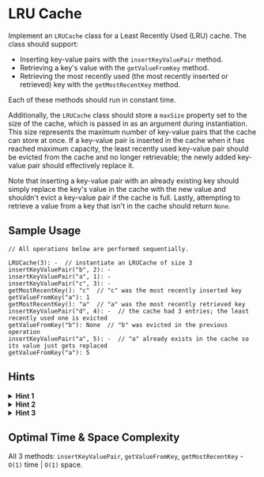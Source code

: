 # LRU Cache

Implement an `LRUCache` class for a Least Recently Used (LRU) cache. The class should support:

- Inserting key-value pairs with the `insertKeyValuePair` method.
- Retrieving a key's value with the `getValueFromKey` method.
- Retrieving the most recently used (the most recently inserted or retrieved) key with the `getMostRecentKey` method.

Each of these methods should run in constant time.

Additionally, the `LRUCache` class should store a `maxSize` property set to the size of the cache, which is passed in as an argument during instantiation. This size represents the maximum number of key-value pairs that the cache can store at once. If a key-value pair is inserted in the cache when it has reached maximum capacity, the least recently used key-value pair should be evicted from the cache and no longer retrievable; the newly added key-value pair should effectively replace it.

Note that inserting a key-value pair with an already existing key should simply replace the key's value in the cache with the new value and shouldn't evict a key-value pair if the cache is full. Lastly, attempting to retrieve a value from a key that isn't in the cache should return `None`.

## Sample Usage

```plaintext
// All operations below are performed sequentially.

LRUCache(3): -  // instantiate an LRUCache of size 3
insertKeyValuePair("b", 2): -
insertKeyValuePair("a", 1): -
insertKeyValuePair("c", 3): -
getMostRecentKey(): "c"  // "c" was the most recently inserted key
getValueFromKey("a"): 1
getMostRecentKey(): "a"  // "a" was the most recently retrieved key
insertKeyValuePair("d", 4): -  // the cache had 3 entries; the least recently used one is evicted
getValueFromKey("b"): None  // "b" was evicted in the previous operation
insertKeyValuePair("a", 5): -  // "a" already exists in the cache so its value just gets replaced
getValueFromKey("a"): 5
```

## Hints

<details>
<summary><b>Hint 1</b></summary>

What data structure could allow you to insert, retrieve, and evict resources as fast as possible, all the while keeping track of the least recently accessed resource - essentially keeping track of the order of the resources? A hash table would allow you to insert and retrieve resources fast, but it wouldn't allow you to keep track of their order. An array would let you keep track of their order, but it wouldn't let you access elements fast; it also wouldn't allow you to move an element from one position to another in constant time, which you would need to do to make a newly-accessed key / value pair the most recent one upon retrieval of a key's value. A linked list would allow you to keep track of elements' order and to move them seamlessly (if you knew their position), but it wouldn't allow you to access them easily without knowing their position beforehand. Could a heap help? What about a BST or a trie? Would any other data structures work?

</details>

<details>
<summary><b>Hint 2</b></summary>

Could you use multiple data structures to make your LRU Cache's functionality fast and efficient? Could you store keys in one data structure, for instance, and values in an auxiliary data structure? What should these data structures be in order for all of the LRU Cache's methods to run in constant time?

</details>

<details>
<summary><b>Hint 3</b></summary>

Try storing keys in a hash table and mapping them to nodes in a doubly linked list containing the keys' corresponding values (perhaps the nodes would also have to store the keys themselves). With these two data structures, you could access any key / value pair very easily via the hash table, and you could also effortlessly move nodes in the linked list so as to keep track of the most recent and least recent key / value pairs. The linked list would also allow you to keep track of the entire order of the key / value pairs, thus allowing you to perpetually update the least recent key / value pairs after evictions.

</details>

## Optimal Time & Space Complexity

All 3 methods: `insertKeyValuePair`, `getValueFromKey`, `getMostRecentKey` - `O(1)` time | `O(1)` space.
